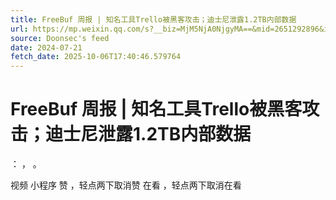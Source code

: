 ```yaml
---
title: FreeBuf 周报 | 知名工具Trello被黑客攻击；迪士尼泄露1.2TB内部数据
url: https://mp.weixin.qq.com/s?__biz=MjM5NjA0NjgyMA==&mid=2651292896&idx=3&sn=c78da979102a7439b5ecdb86a9296446
source: Doonsec's feed
date: 2024-07-21
fetch_date: 2025-10-06T17:40:46.579764
---
```


# FreeBuf 周报 | 知名工具Trello被黑客攻击；迪士尼泄露1.2TB内部数据

：
，
。

视频
小程序
赞
，轻点两下取消赞
在看
，轻点两下取消在看